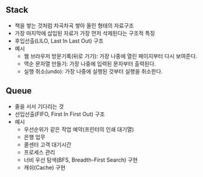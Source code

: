 ## Stack
- 책을 쌓는 것처럼 차곡차곡 쌓아 올린 형태의 자료구조
- 가장 마지막에 삽입된 자료가 가장 먼저 삭제된다는 구조적 특징
- 후입선출(LILO, Last In Last Out) 구조
- 예시
  - 웹 브라우저 방문기록(뒤로 가기): 가장 나중에 열린 페이지부터 다시 보여준다.
  - 역순 문자열 만들기: 가장 나중에 입력된 문자부터 출력된다.
  - 실행 취소(undo): 가장 나중에 실행된 것부터 실행을 취소한다.

## Queue
- 줄을 서서 기다리는 것
- 선입선출(FIFO, First In First Out) 구조
- 예시
  - 우선순위가 같은 작업 예약(프린터의 인쇄 대기열)
  - 은행 업무
  - 콜센터 고객 대기시간
  - 프로세스 관리
  - 너비 우선 탐색(BFS, Breadth-First Search) 구현
  - 캐쉬(Cache) 구현
